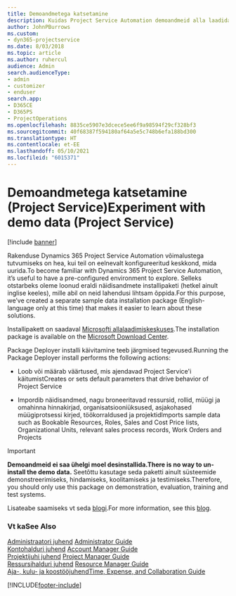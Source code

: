 ```yaml
---
title: Demoandmetega katsetamine
description: Kuidas Project Service Automation demoandmeid alla laadida ja nendega katsetada?
author: JohnPBurrows
ms.custom:
- dyn365-projectservice
ms.date: 8/03/2018
ms.topic: article
ms.author: ruhercul
audience: Admin
search.audienceType:
- admin
- customizer
- enduser
search.app:
- D365CE
- D365PS
- ProjectOperations
ms.openlocfilehash: 8835ce5907e3dcece5ee6f9a98594f29cf328bf3
ms.sourcegitcommit: 40f68387f594180af64a5e5c748b6efa188bd300
ms.translationtype: HT
ms.contentlocale: et-EE
ms.lasthandoff: 05/10/2021
ms.locfileid: "6015371"
---
```

# <a name="experiment-with-demo-data-project-service"></a><span data-ttu-id="e0d8c-103">Demoandmetega katsetamine (Project Service)</span><span class="sxs-lookup"><span data-stu-id="e0d8c-103">Experiment with demo data (Project Service)</span></span>

[!include [banner](../includes/psa-now-project-operations.md)]

<span data-ttu-id="e0d8c-104">Rakenduse Dynamics 365 Project Service Automation võimalustega tutvumiseks on hea, kui teil on eelnevalt konfigureeritud keskkond, mida uurida.</span><span class="sxs-lookup"><span data-stu-id="e0d8c-104">To become familiar with Dynamics 365 Project Service Automation, it’s useful to have a pre-configured environment to explore.</span></span> <span data-ttu-id="e0d8c-105">Selleks otstarbeks oleme loonud eraldi näidisandmete installipaketi (hetkel ainult inglise keeles), mille abil on neid lahendusi lihtsam õppida.</span><span class="sxs-lookup"><span data-stu-id="e0d8c-105">For this purpose, we’ve created a separate sample data installation package (English-language only at this time) that makes it easier to learn about these solutions.</span></span> 

<span data-ttu-id="e0d8c-106">Installipakett on saadaval [Microsofti allalaadimiskeskuses](https://go.microsoft.com/fwlink/?linkid=859966).</span><span class="sxs-lookup"><span data-stu-id="e0d8c-106">The installation package is available on the [Microsoft Download Center](https://go.microsoft.com/fwlink/?linkid=859966).</span></span>  

<span data-ttu-id="e0d8c-107">Package Deployer installi käivitamine teeb järgmised tegevused.</span><span class="sxs-lookup"><span data-stu-id="e0d8c-107">Running the Package Deployer install performs the following actions:</span></span> 
  
-   <span data-ttu-id="e0d8c-108">Loob või määrab väärtused, mis ajendavad Project Service'i käitumist</span><span class="sxs-lookup"><span data-stu-id="e0d8c-108">Creates or sets default parameters that drive behavior of Project Service</span></span>  
  
-   <span data-ttu-id="e0d8c-109">Impordib näidisandmed, nagu broneeritavad ressursid, rollid, müügi ja omahinna hinnakirjad, organisatsiooniüksused, asjakohased müügiprotsessi kirjed, töökorraldused ja projektid</span><span class="sxs-lookup"><span data-stu-id="e0d8c-109">Imports sample data such as Bookable Resources, Roles, Sales and Cost Price lists, Organizational Units, relevant sales process records, Work Orders and Projects</span></span>    
  
> [!IMPORTANT]
> <span data-ttu-id="e0d8c-110">**Demoandmeid ei saa ühelgi moel desinstallida.**</span><span class="sxs-lookup"><span data-stu-id="e0d8c-110">**There is no way to un-install the demo data.**</span></span> <span data-ttu-id="e0d8c-111">Seetõttu kasutage seda paketti ainult süsteemide demonstreerimiseks, hindamiseks, koolitamiseks ja testimiseks.</span><span class="sxs-lookup"><span data-stu-id="e0d8c-111">Therefore, you should only use this package on demonstration, evaluation, training and test systems.</span></span>

<span data-ttu-id="e0d8c-112">Lisateabe saamiseks vt seda [blogi](https://blogs.msdn.microsoft.com/crm/2017/10/24/microsoft-dynamics-365-for-field-service-and-project-service-automation-sample-data).</span><span class="sxs-lookup"><span data-stu-id="e0d8c-112">For more information, see this [blog](https://blogs.msdn.microsoft.com/crm/2017/10/24/microsoft-dynamics-365-for-field-service-and-project-service-automation-sample-data).</span></span>





  
### <a name="see-also"></a><span data-ttu-id="e0d8c-113">Vt ka</span><span class="sxs-lookup"><span data-stu-id="e0d8c-113">See Also</span></span>  
 <span data-ttu-id="e0d8c-114">[Administraatori juhend](../psa/admin-guide.md) </span><span class="sxs-lookup"><span data-stu-id="e0d8c-114">[Administrator Guide](../psa/admin-guide.md) </span></span>  
 <span data-ttu-id="e0d8c-115">[Kontohalduri juhend](../psa/account-manager-guide.md) </span><span class="sxs-lookup"><span data-stu-id="e0d8c-115">[Account Manager Guide](../psa/account-manager-guide.md) </span></span>  
 <span data-ttu-id="e0d8c-116">[Projektijuhi juhend](../psa/project-manager-guide.md) </span><span class="sxs-lookup"><span data-stu-id="e0d8c-116">[Project Manager Guide](../psa/project-manager-guide.md) </span></span>  
 <span data-ttu-id="e0d8c-117">[Ressursihalduri juhend](../psa/resource-manager-guide.md) </span><span class="sxs-lookup"><span data-stu-id="e0d8c-117">[Resource Manager Guide](../psa/resource-manager-guide.md) </span></span>  
 [<span data-ttu-id="e0d8c-118">Aja-, kulu- ja koostööjuhend</span><span class="sxs-lookup"><span data-stu-id="e0d8c-118">Time, Expense, and Collaboration Guide</span></span>](../psa/time-expense-collaboration-guide.md)


[!INCLUDE[footer-include](../includes/footer-banner.md)]